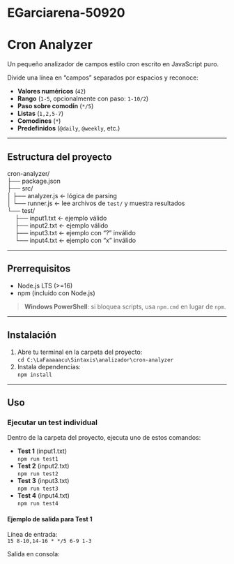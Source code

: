 # EGarciarena-50920
# Cron Analyzer

Un pequeño analizador de campos estilo cron escrito en JavaScript puro.

Divide una línea en “campos” separados por espacios y reconoce:
- **Valores numéricos** (`42`)
- **Rango** (`1-5`, opcionalmente con paso: `1-10/2`)
- **Paso sobre comodín** (`*/5`)
- **Listas** (`1,2,5-7`)
- **Comodines** (`*`)
- **Predefinidos** (`@daily`, `@weekly`, etc.)

---

## Estructura del proyecto

cron-analyzer/  
├── package.json  
├── src/  
│   ├── analyzer.js   ← lógica de parsing  
│   └── runner.js     ← lee archivos de `test/` y muestra resultados  
└── test/  
    ├── input1.txt    ← ejemplo válido  
    ├── input2.txt    ← ejemplo válido  
    ├── input3.txt    ← ejemplo con “?” inválido  
    └── input4.txt    ← ejemplo con “x” inválido  

---

## Prerrequisitos

- Node.js LTS (>=16)  
- npm (incluido con Node.js)  

> **Windows PowerShell**: si bloquea scripts, usa `npm.cmd` en lugar de `npm`.

---

## Instalación

1. Abre tu terminal en la carpeta del proyecto:  
   `cd C:\LaFaaaaacu\Sintaxis\analizador\cron-analyzer`  
2. Instala dependencias:  
   `npm install`  

---

## Uso

### Ejecutar un test individual

Dentro de la carpeta del proyecto, ejecuta uno de estos comandos:

- **Test 1** (input1.txt)  
  `npm run test1`  
- **Test 2** (input2.txt)  
  `npm run test2`  
- **Test 3** (input3.txt)  
  `npm run test3`  
- **Test 4** (input4.txt)  
  `npm run test4`  

#### Ejemplo de salida para Test 1

Línea de entrada:  
`15 8-10,14-16 * */5 6-9 1-3`

Salida en consola:  

